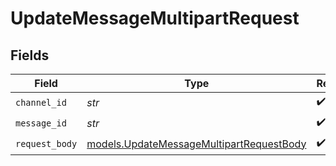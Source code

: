 # UpdateMessageMultipartRequest


## Fields

| Field                                                                                      | Type                                                                                       | Required                                                                                   | Description                                                                                |
| ------------------------------------------------------------------------------------------ | ------------------------------------------------------------------------------------------ | ------------------------------------------------------------------------------------------ | ------------------------------------------------------------------------------------------ |
| `channel_id`                                                                               | *str*                                                                                      | :heavy_check_mark:                                                                         | N/A                                                                                        |
| `message_id`                                                                               | *str*                                                                                      | :heavy_check_mark:                                                                         | N/A                                                                                        |
| `request_body`                                                                             | [models.UpdateMessageMultipartRequestBody](../models/updatemessagemultipartrequestbody.md) | :heavy_check_mark:                                                                         | N/A                                                                                        |